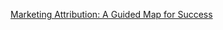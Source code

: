 [Marketing Attribution: A Guided Map for Success](https://sarahsnewsletter.substack.com/p/marketing-attribution-a-guided-map)